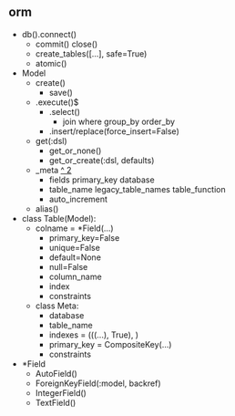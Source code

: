 ## orm
- db().connect()
  - commit() close()
  - create_tables([...], safe=True)
  - atomic()
- Model
  - create()
    - save()
  - .execute()$
    - .select()
      - join where group_by order_by
    - .insert/replace(force_insert=False)
  - get(:dsl)
    - get_or_none()
    - get_or_create(:dsl, defaults)
  - _meta [^ 2](http://docs.peewee-orm.com/en/latest/peewee/models.html#model-options-and-table-metadata)
    - fields primary_key database 
    - table_name legacy_table_names table_function
    - auto_increment
  - alias()
- class Table(Model):
  - colname = *Field(...)
    - primary_key=False
    - unique=False
    - default=None
    - null=False 
    - column_name
    - index
    - constraints
  - class Meta:
    - database
    - table_name
    - indexes = (((...), True), )
    - primary_key = CompositeKey(...)
    - constraints
- *Field
  - AutoField()
  - ForeignKeyField(:model, backref)
  - IntegerField()
  - TextField()
